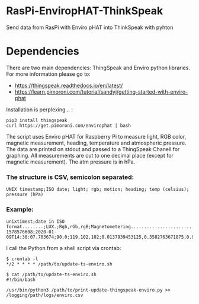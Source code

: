 # RasPi-EnviropHAT-ThinkSpeak
Send data from RasPi with Enviro pHAT into ThinkSpeak with pyhton 

# Dependencies
There are two main dependencies: ThingSpeak and Enviro python libraries. For more information please go to:
* https://thingspeak.readthedocs.io/en/latest/
* https://learn.pimoroni.com/tutorial/sandyj/getting-started-with-enviro-phat

Installation is perplexing... :

```
pip3 install thingspeak
curl https://get.pimoroni.com/envirophat | bash
```

The script uses Enviro pHAT for Raspberry Pi to measure light, RGB color, magnetic measurement, heading, temperature and atmospheric pressure. The data are printed on stdout and passed to a ThingSpeak Chanell for graphing. All measurements are cut to one decimal place (except for magnetic measurement). The atm pressure is in hPa.  

### The structure is CSV, semicolon separated: 

```
UNIX timestamp;ISO date; light; rgb; motion; heading; temp (celsius); pressure (hPa)
```

### Example:

``` 
unixtimest;date in ISO format........;LUX.;Rgb,rGb,rgB;Magnetometering...............................;Compa;temp;press
1578576608;2020-01-09T14:30:07.703674;90.0;119,102,102;0.0137939453125,0.3582763671875,0.956298828125;135.6;22.4;983.0
```
I call the Python from a shell script via crontab:

```
$ crontab -l 
*/2 * * * * /path/to/update-ts-enviro.sh

$ cat /path/to/update-ts-enviro.sh
#!/bin/bash

/usr/bin/python3 /path/to/print-update-thingspeak-enviro.py >> /logging/path/logs/enviro.csv

```
